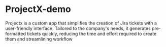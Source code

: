 # ProjectX-demo
Projectx is a custom app that simplifies the creation of Jira tickets with a user-friendly interface. Tailored to the company's needs, it generates pre-formatted tickets quickly, reducing the time and effort required to create them and streamlining workflow
